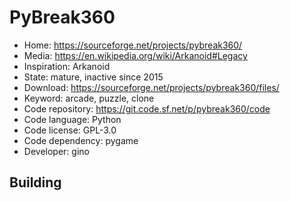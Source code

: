 # PyBreak360

- Home: https://sourceforge.net/projects/pybreak360/
- Media: https://en.wikipedia.org/wiki/Arkanoid#Legacy
- Inspiration: Arkanoid
- State: mature, inactive since 2015
- Download: https://sourceforge.net/projects/pybreak360/files/
- Keyword: arcade, puzzle, clone
- Code repository: https://git.code.sf.net/p/pybreak360/code
- Code language: Python
- Code license: GPL-3.0
- Code dependency: pygame
- Developer: gino

## Building
